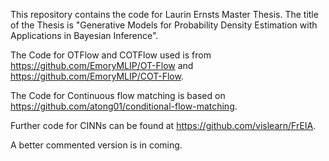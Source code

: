 This repository contains the code for Laurin Ernsts Master Thesis.
The title of the Thesis is "Generative Models for Probability Density Estimation with Applications in Bayesian Inference".

The Code for OTFlow and COTFlow used is from https://github.com/EmoryMLIP/OT-Flow and https://github.com/EmoryMLIP/COT-Flow.

The Code for Continuous flow matching is based on https://github.com/atong01/conditional-flow-matching.

Further code for CINNs can be found at https://github.com/vislearn/FrEIA.

A better commented version is in coming.
